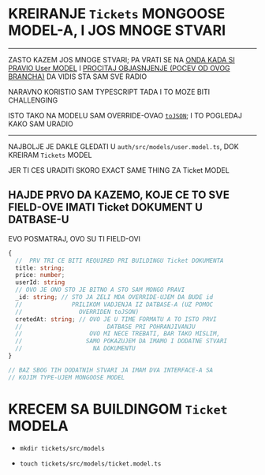 # KREIRANJE `Tickets` MONGOOSE MODEL-A, I JOS MNOGE STVARI

***

ZASTO KAZEM JOS MNOGE STVARI; PA VRATI SE NA [ONDA KADA SI PRAVIO User MODEL](auth/src/models/user.model.ts) I [PROCITAJ OBJASNJENJE (POCEV OD OVOG BRANCHA)](https://github.com/Rade58/microticket/tree/1_2_CREATING_User_MODEL) DA VIDIS STA SAM SVE RADIO

NARAVNO KORISTIO SAM TYPESCRIPT TADA I TO MOZE BITI CHALLENGING

ISTO TAKO NA MODELU SAM OVERRIDE-OVAO [`toJSON`](https://github.com/Rade58/microticket/tree/2_7_FORMATTING_JSON_YOU_SENT_FROM_THE_MICROSERVICE#ja-upravo-mogu-koristiti-override-te-tojson-metode-kako-bi-osigurao-da-kada-se-data-dosla-ma-iz-kojeg-izvora-ma-kojeg-database-a-formatira-kako-bi-bilo-consistant-odnosno-kako-bi-imalo-isti-izgled); I TO POGLEDAJ KAKO SAM URADIO

***

NAJBOLJE JE DAKLE GLEDATI U `auth/src/models/user.model.ts`, DOK KREIRAM `Tickets` MODEL

JER TI CES URADITI SKORO EXACT SAME THING ZA Ticket MODEL

## HAJDE PRVO DA KAZEMO, KOJE CE TO SVE FIELD-OVE IMATI Ticket DOKUMENT U DATBASE-U

EVO POSMATRAJ, OVO SU TI FIELD-OVI
```ts
{
  //  PRV TRI CE BITI REQUIRED PRI BUILDINGU Ticket DOKUMENTA
  title: string;
  price: number;
  userId: string
  // OVO JE ONO STO JE BITNO A STO SAM MONGO PRAVI
  _id: string; // STO JA ZELI MDA OVERRIDE-UJEM DA BUDE id
  //              PRILIKOM VADJENJA IZ DATBASE-A (UZ POMOC 
  //                OVERRIDEN toJSON)
  cretedAt: string; // OVO JE U TIME FORMATU A TO ISTO PRVI 
  //                        DATBASE PRI POHRANJIVANJU 
  //                   OVO MI NECE TREBATI, BAR TAKO MISLIM, 
  //                  SAMO POKAZUJEM DA IMAMO I DODATNE STVARI
  //                    NA DOKUMENTU
}

// BAZ SBOG TIH DODATNIH STVARI JA IMAM DVA INTERFACE-A SA 
// KOJIM TYPE-UJEM MONGOOSE MODEL
```

# KRECEM SA BUILDINGOM `Ticket` MODELA

- `mkdir tickets/src/models`

- `touch tickets/src/models/ticket.model.ts`

```ts

```
